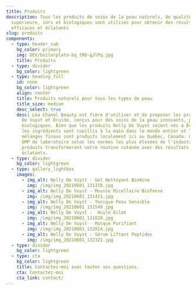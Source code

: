 ```yaml
---
title: Produits
description: Tous les produits de soins de la peau naturels, de qualité
  supérieure, sûrs et biologiques sont utilisés pour obtenir des résultats
  efficaces et éclatants
slug: produits
components:
  - type: header_sub
    bg_color: primary
    img: DEV/boilerplate-bg_tRB-gJlPq.jpg
    title: Produits
  - type: divider
    bg_color: lightgreen
  - type: heading_full
    id: none
    bg_color: lightgreen
    align: center
    title: Produits naturels pour tous les types de peau
    title_size: medium
    desc_select: true
    desc: Léa Chanel Beauty est fière d'utiliser et de proposer les produits Nelly
      De Vuyst et Druide, conçus pour des soins de la peau innovants, premium et
      biologiques. Bien que les produits Nelly De Vuyst soient nés à Bruxelles,
      les ingrédients sont cueillis à la main dans le monde entier et les
      mélanges finaux sont produits localement ici au Québec, Canada. Certifiés
      GMP de laboratoire selon les normes les plus élevées de l'industrie, ces
      produits transformeront votre routine cutanée avec des résultats
      éclatants.
  - type: divider
    bg_color: lightgreen
  - type: gallery_lightbox
    images:
      - img_alt: Nelly De Vuyst - Gel Nettoyant BioAcne
        img: /img/img_20210601_131318.jpg
      - img_alt: Nelly De Vuyst - Mousse Micellaire BioTense
        img: /img/img_20210601_131421.jpg
      - img_alt: Nelly De Vuyst - Tonique Peau Sensible
        img: /img/img_20210601_131549.jpg
      - img_alt: Nelly De Vuyst -  Huile Éclat
        img: /img/img_20210601_131828.jpg
      - img_alt: Nelly De Vuyst - Masque Purifiant
        img: /img/img_20210601_132814.jpg
      - img_alt: Nelly De Vuyst - Sérum Liftant Peptides
        img: /img/img_20210601_132321.jpg
  - type: divider
    bg_color: lightgreen
  - type: cta
    bg_color: lightgreen
    title: Contactez-moi avec toutes vos questions.
    cta: Contactez-moi
    cta_link: contact/
---
```

